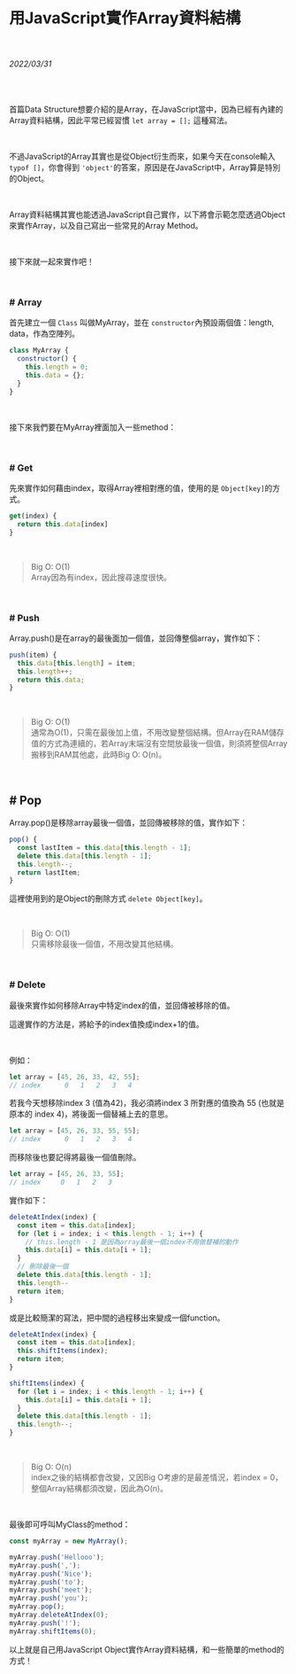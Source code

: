 # 用JavaScript實作Array資料結構

<br>

###### 2022/03/31

<br>

首篇Data Structure想要介紹的是Array，在JavaScript當中，因為已經有內建的Array資料結構，因此平常已經習慣 ```let array = [];``` 這種寫法。

<br>

不過JavaScript的Array其實也是從Object衍生而來，如果今天在console輸入 ```typof []```，你會得到 ```'object'```的答案，原因是在JavaScript中，Array算是特別的Object。

<br>

Array資料結構其實也能透過JavaScript自己實作，以下將會示範怎麼透過Object來實作Array，以及自己寫出一些常見的Array Method。

<br>

接下來就一起來實作吧！


<br>

### \# Array

首先建立一個 ```Class``` 叫做MyArray，並在 ```constructor```內預設兩個值：length, data，作為空陣列。

```javascript
class MyArray {
  constructor() {
    this.length = 0;
    this.data = {};
  }
}
```
<br>

接下來我們要在MyArray裡面加入一些method：

<br>

### \# Get

先來實作如何藉由index，取得Array裡相對應的值，使用的是 ```Object[key]```的方式。

```javascript
get(index) {
  return this.data[index]
}
```

<br>

<blockquote>
Big O: O(1)
<br>
Array因為有index，因此搜尋速度很快。
</blockquote>

<br>

### \# Push

Array.push()是在array的最後面加一個值，並回傳整個array，實作如下：

```javascript
push(item) {
  this.data[this.length] = item;
  this.length++;
  return this.data;
}
```

<br>

<blockquote>
Big O: O(1)
<br>
通常為O(1)，只需在最後加上值，不用改變整個結構。但Array在RAM儲存值的方式為連續的，若Array末端沒有空間放最後一個值，則須將整個Array搬移到RAM其他處，此時Big O: O(n)。
</blockquote>

<br>

## \# Pop

Array.pop()是移除array最後一個值，並回傳被移除的值，實作如下：

```javascript
pop() {
  const lastItem = this.data[this.length - 1];
  delete this.data[this.length - 1];
  this.length--;
  return lastItem;
}

```

這裡使用到的是Object的刪除方式 ```delete Object[key]```。

<br>

<blockquote>
Big O: O(1)
<br>
只需移除最後一個值，不用改變其他結構。
</blockquote>

<br>

### \# Delete

最後來實作如何移除Array中特定index的值，並回傳被移除的值。

這邊實作的方法是，將給予的index值換成index+1的值。

<br>

例如：

```javascript
let array = [45, 26, 33, 42, 55];
// index      0   1   2   3   4
```

若我今天想移除index 3 (值為42)，我必須將index 3 所對應的值換為 55 (也就是原本的 index 4)，將後面一個替補上去的意思。

```javascript
let array = [45, 26, 33, 55, 55];
// index      0   1   2   3   4
```

而移除後也要記得將最後一個值刪除。

```javascript
let array = [45, 26, 33, 55];
// index     0   1   2   3
```

實作如下：

```javascript
deleteAtIndex(index) {
  const item = this.data[index];
  for (let i = index; i < this.length - 1; i++) {
    // this.length - 1 是因為array最後一個index不用做替補的動作
    this.data[i] = this.data[i + 1];
  }
  // 刪除最後一個
  delete this.data[this.length - 1];
  this.length--
  return item;
}
```

或是比較簡潔的寫法，把中間的過程移出來變成一個function。

```javascript
deleteAtIndex(index) {
  const item = this.data[index];
  this.shiftItems(index);
  return item;
}

shiftItems(index) {
  for (let i = index; i < this.length - 1; i++) {
    this.data[i] = this.data[i + 1];
  }
  delete this.data[this.length - 1];
  this.length--;
}
```
<br>

<blockquote>
Big O: O(n)
<br>
index之後的結構都會改變，又因Big O考慮的是最差情況，若index = 0，整個Array結構都須改變，因此為O(n)。
</blockquote>

<br>

最後即可呼叫MyClass的method：

```javascript
const myArray = new MyArray();

myArray.push('Hellooo');
myArray.push(',');
myArray.push('Nice');
myArray.push('to');
myArray.push('meet');
myArray.push('you');
myArray.pop();
myArray.deleteAtIndex(0);
myArray.push('!');
myArray.shiftItems(0);
```

以上就是自己用JavaScript Object實作Array資料結構，和一些簡單的method的方式！